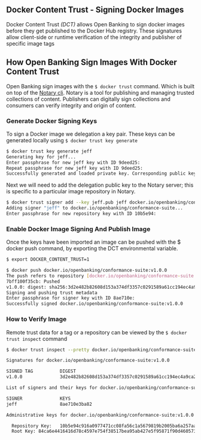 ## Docker Content Trust - Signing Docker Images

Docker Content Trust *(DCT)* allows Open Banking to sign docker images before they get published to the Docker Hub registry. These signatures allow client-side or runtime verification of the integrity and publisher of specific image tags

## How Open Banking Sign Images With Docker Content Trust

Open Banking sign images with the `$ docker trust` command. Which is built on top of the [Notary cli](https://docs.docker.com/notary/getting_started/). Notary is a tool for publishing and managing trusted collections of content. Publishers can digitally sign collections and consumers can verify integrity and origin of content.

### Generate Docker Signing Keys

To sign a Docker image we delegation a key pair. These keys can be generated locally using `$ docker trust key generate`

```sh
$ docker trust key generate jeff
Generating key for jeff...
Enter passphrase for new jeff key with ID 9deed25: 
Repeat passphrase for new jeff key with ID 9deed25: 
Successfully generated and loaded private key. Corresponding public key available: /home/ubuntu/workspace/conformance-suite/jeff.pub
```
Next we will need to add the delegation public key to the Notary server; this is specific to a particular image repository in Notary.

```sh
$ docker trust signer add --key jeff.pub jeff docker.io/openbanking/conformance-suite
Adding signer "jeff" to docker.io/openbanking/conformance-suite...
Enter passphrase for new repository key with ID 10b5e94: 
```

### Enable Docker Image Signing And Publish Image

Once the keys have been imported an image can be pushed with the $ docker push command, by exporting the DCT environmental variable.

```sh
$ export DOCKER_CONTENT_TRUST=1

$ docker push docker.io/openbanking/conformance-suite:v1.0.0
The push refers to repository [docker.io/openbanking/conformance-suite:v1.0.0]
7bff100f35cb: Pushed 
v1.0.0: digest: sha256:3d2e482b82608d153a374df3357c0291589a61cc194ec4a9ca2381073a17f58e size: 528
Signing and pushing trust metadata
Enter passphrase for signer key with ID 8ae710e: 
Successfully signed docker.io/openbanking/conformance-suite:v1.0.0
```

### How to Verify Image

Remote trust data for a tag or a repository can be viewed by the `$ docker trust inspect` command

```sh
$ docker trust inspect --pretty docker.io/openbanking/conformance-suite:v1.0.0

Signatures for docker.io/openbanking/conformance-suite:v1.0.0

SIGNED TAG          DIGEST                                                             SIGNERS
v1.0.0              3d2e482b82608d153a374df3357c0291589a61cc194ec4a9ca2381073a17f58e   jeff

List of signers and their keys for docker.io/openbanking/conformance-suite:v1.0.0

SIGNER              KEYS
jeff                8ae710e3ba82

Administrative keys for docker.io/openbanking/conformance-suite:v1.0.0

  Repository Key:	10b5e94c916a0977471cc08fa56c1a5679819b2005ba6a257aa78ce76d3a1e27
  Root Key:	84ca6e4416416d78c4597e754f38517bea95ab427e5f95871f90d460573071fc
```
